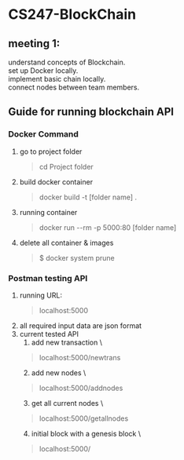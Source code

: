 # CS247-BlockChain

## meeting 1:
understand concepts of Blockchain.  
set up Docker locally.  
implement basic chain locally.  
connect nodes between team members.  

## Guide for running blockchain API
### Docker Command
1. go to project folder
   > cd Project folder
2. build docker container
   >  docker build -t [folder name] .
3. running container
   >  docker run --rm -p 5000:80 [folder name]
4. delete all container & images
   > $ docker system prune

### Postman testing API
1. running URL:
   > localhost:5000
2. all required input data are json format
3.  current tested API
    1. add new transaction \
     > localhost:5000/newtrans 
    2. add new nodes \
      >localhost:5000/addnodes
    3. get all current nodes \
      >localhost:5000/getallnodes
    4. initial block with a genesis block \
     > localhost:5000/
    


